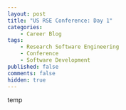 ```yaml
---
layout: post
title: "US RSE Conference: Day 1"
categories:
    - Career Blog
tags:
    - Research Software Engineering
    - Conference
    - Software Development
published: false
comments: false
hidden: true
---
```


temp